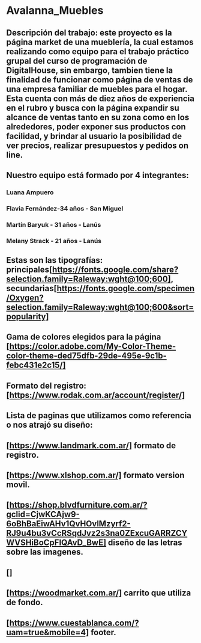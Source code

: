 # Avalanna_Muebles

## Descripción del trabajo: este proyecto es la página market de una mueblería, la cual estamos realizando como equipo para el trabajo práctico grupal del curso de programación de DigitalHouse, sin embargo, tambien tiene la finalidad de funcionar como página de ventas de una empresa familiar de muebles para el hogar. Esta cuenta con más de diez años de experiencia en el rubro y busca con la página expandir su alcance de ventas tanto en su zona como en los alrededores, poder exponer sus productos con facilidad, y brindar al usuario la posibilidad de ver precios, realizar presupuestos y pedidos on line.

## Nuestro equipo está formado por 4 integrantes: 
### Luana Ampuero
### Flavia Fernández-34 años - San Miguel
### Martín Baryuk - 31 años - Lanús
### Melany Strack - 21 años - Lanús
## Estas son las tipografías: principales[https://fonts.google.com/share?selection.family=Raleway:wght@100;600], secundarias[https://fonts.google.com/specimen/Oxygen?selection.family=Raleway:wght@100;600&sort=popularity]

## Gama de colores elegidos para la página [https://color.adobe.com/My-Color-Theme-color-theme-ded75dfb-29de-495e-9c1b-febc431e2c15/]

## Formato del registro: [https://www.rodak.com.ar/account/register/]

## Lista de paginas que utilizamos como referencia o nos atrajó su diseño:
## [https://www.landmark.com.ar/] formato de registro.
## [https://www.xlshop.com.ar/] formato version movil.
## [https://shop.blvdfurniture.com.ar/?gclid=CjwKCAjw9-6oBhBaEiwAHv1QvHOvlMzyrf2-RJ9u4bu3vCcRSqdJvz2s3na0ZExcuGARRZCYWVSHiBoCpFIQAvD_BwE] diseño de las letras sobre las imagenes.
## []
## [https://woodmarket.com.ar/] carrito que utiliza de fondo.
## [https://www.cuestablanca.com/?uam=true&mobile=4] footer.

